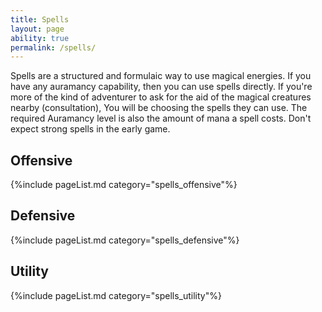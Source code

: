 ```yaml
---
title: Spells
layout: page
ability: true
permalink: /spells/
---
```


Spells are a structured and formulaic way to use magical energies. If you have any auramancy capability, then you can use spells directly. If you're more of the kind of adventurer to ask for the aid of the magical creatures nearby (consultation), You will be choosing the spells they can use. The required Auramancy level is also the amount of mana a spell costs. Don't expect strong spells in the early game.
## Offensive
{%include pageList.md category="spells_offensive"%}
## Defensive
{%include pageList.md category="spells_defensive"%}
## Utility
{%include pageList.md category="spells_utility"%}
